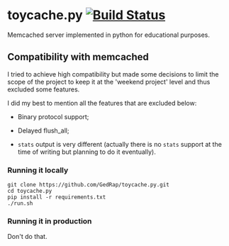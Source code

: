 # toycache.py [![Build Status](https://travis-ci.org/GedRap/toycache.py.svg?branch=master)](https://travis-ci.org/GedRap/toycache.py)

Memcached server implemented in python for educational purposes.

## Compatibility with memcached

I tried to achieve high compatibility but made some decisions to limit
the scope of the project to keep it at the 'weekend project' level and thus excluded some features.

I did my best to mention all the features that are excluded below:

- Binary protocol support;

- Delayed flush_all;

- `stats` output is very different (actually there is no `stats` support
at the time of writing but planning to do it eventually).

### Running it locally

```
git clone https://github.com/GedRap/toycache.py.git
cd toycache.py
pip install -r requirements.txt
./run.sh
```

### Running it in production

Don't do that.